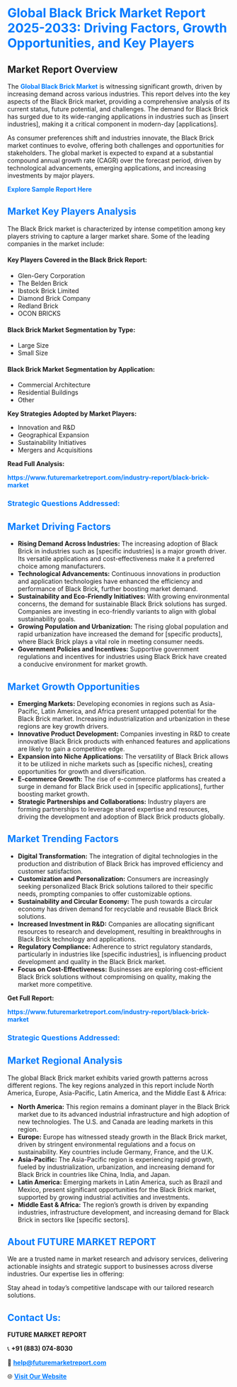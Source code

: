 <h1 style="color: #007BFF;">Global Black Brick Market Report 2025-2033: Driving Factors, Growth Opportunities, and Key Players</h1>

<section id="overview">
<h2>Market Report Overview</h2>
<p>The <a href="https://www.futuremarketreport.com/industry-report/black-brick-market" style="color: #007BFF; text-decoration: none;"><strong>Global Black Brick Market</strong></a> is witnessing significant growth, driven by increasing demand across various industries. This report delves into the key aspects of the Black Brick market, providing a comprehensive analysis of its current status, future potential, and challenges. The demand for Black Brick has surged due to its wide-ranging applications in industries such as [insert industries], making it a critical component in modern-day [applications].</p>
<p>As consumer preferences shift and industries innovate, the Black Brick market continues to evolve, offering both challenges and opportunities for stakeholders. The global market is expected to expand at a substantial compound annual growth rate (CAGR) over the forecast period, driven by technological advancements, emerging applications, and increasing investments by major players.</p>
</section>

<section id="overview">
<p><a href="https://www.futuremarketreport.com/request-sample/reportId=52653" style="color: #007BFF; text-decoration: none;"><strong>Explore Sample Report Here</strong></a></p>
</section>

<section id="key-players">
<h2 style="color: #007BFF;">Market Key Players Analysis</h2>
<p>The Black Brick market is characterized by intense competition among key players striving to capture a larger market share. Some of the leading companies in the market include:</p>
<h4>Key Players Covered in the Black Brick Report:</h4>
<ul><li>Glen-Gery Corporation</li><li>The Belden Brick</li><li>Ibstock Brick Limited</li><li>Diamond Brick Company</li><li>Redland Brick</li><li>OCON BRICKS</li></ul>
<h4>Black Brick Market Segmentation by Type:</h4>
<ul><li>Large Size</li><li>Small Size</li></ul>

<h4>Black Brick Market Segmentation by Application:</h4>
<ul><li>Commercial Architecture</li><li>Residential Buildings</li><li>Other</li></ul>
<p><strong>Key Strategies Adopted by Market Players:</strong></p>
<ul>
<li>Innovation and R&D</li>
<li>Geographical Expansion</li>
<li>Sustainability Initiatives</li>
<li>Mergers and Acquisitions</li>
</ul>
</section>

<section>
<p><strong>Read Full Analysis: </strong></p><a href="https://www.futuremarketreport.com/industry-report/black-brick-market" style="color: #007BFF; text-decoration: none;"><strong>https://www.futuremarketreport.com/industry-report/black-brick-market</strong></a>
<h3 style="color: #007BFF;">Strategic Questions Addressed:</h3>
</section>

<section id="driving-factors">
<h2 style="color: #007BFF;">Market Driving Factors</h2>
<ul>
<li><strong>Rising Demand Across Industries:</strong> The increasing adoption of Black Brick in industries such as [specific industries] is a major growth driver. Its versatile applications and cost-effectiveness make it a preferred choice among manufacturers.</li>
<li><strong>Technological Advancements:</strong> Continuous innovations in production and application technologies have enhanced the efficiency and performance of Black Brick, further boosting market demand.</li>
<li><strong>Sustainability and Eco-Friendly Initiatives:</strong> With growing environmental concerns, the demand for sustainable Black Brick solutions has surged. Companies are investing in eco-friendly variants to align with global sustainability goals.</li>
<li><strong>Growing Population and Urbanization:</strong> The rising global population and rapid urbanization have increased the demand for [specific products], where Black Brick plays a vital role in meeting consumer needs.</li>
<li><strong>Government Policies and Incentives:</strong> Supportive government regulations and incentives for industries using Black Brick have created a conducive environment for market growth.</li>
</ul>
</section>

<section id="growth-opportunities">
<h2 style="color: #007BFF;">Market Growth Opportunities</h2>
<ul>
<li><strong>Emerging Markets:</strong> Developing economies in regions such as Asia-Pacific, Latin America, and Africa present untapped potential for the Black Brick market. Increasing industrialization and urbanization in these regions are key growth drivers.</li>
<li><strong>Innovative Product Development:</strong> Companies investing in R&D to create innovative Black Brick products with enhanced features and applications are likely to gain a competitive edge.</li>
<li><strong>Expansion into Niche Applications:</strong> The versatility of Black Brick allows it to be utilized in niche markets such as [specific niches], creating opportunities for growth and diversification.</li>
<li><strong>E-commerce Growth:</strong> The rise of e-commerce platforms has created a surge in demand for Black Brick used in [specific applications], further boosting market growth.</li>
<li><strong>Strategic Partnerships and Collaborations:</strong> Industry players are forming partnerships to leverage shared expertise and resources, driving the development and adoption of Black Brick products globally.</li>
</ul>
</section>

<section id="trending-factors">
<h2 style="color: #007BFF;">Market Trending Factors</h2>
<ul>
<li><strong>Digital Transformation:</strong> The integration of digital technologies in the production and distribution of Black Brick has improved efficiency and customer satisfaction.</li>
<li><strong>Customization and Personalization:</strong> Consumers are increasingly seeking personalized Black Brick solutions tailored to their specific needs, prompting companies to offer customizable options.</li>
<li><strong>Sustainability and Circular Economy:</strong> The push towards a circular economy has driven demand for recyclable and reusable Black Brick solutions.</li>
<li><strong>Increased Investment in R&D:</strong> Companies are allocating significant resources to research and development, resulting in breakthroughs in Black Brick technology and applications.</li>
<li><strong>Regulatory Compliance:</strong> Adherence to strict regulatory standards, particularly in industries like [specific industries], is influencing product development and quality in the Black Brick market.</li>
<li><strong>Focus on Cost-Effectiveness:</strong> Businesses are exploring cost-efficient Black Brick solutions without compromising on quality, making the market more competitive.</li>
</ul>
</section>

<section>
<p><strong>Get Full Report: </strong></p><a href="https://www.futuremarketreport.com/industry-report/black-brick-market" style="color: #007BFF; text-decoration: none;"><strong>https://www.futuremarketreport.com/industry-report/black-brick-market</strong></a>
<h3 style="color: #007BFF;">Strategic Questions Addressed:</h3>
</section>


<section id="regional-analysis">
<h2 style="color: #007BFF;">Market Regional Analysis</h2>
<p>The global Black Brick market exhibits varied growth patterns across different regions. The key regions analyzed in this report include North America, Europe, Asia-Pacific, Latin America, and the Middle East & Africa:</p>
<ul>
<li><strong>North America:</strong> This region remains a dominant player in the Black Brick market due to its advanced industrial infrastructure and high adoption of new technologies. The U.S. and Canada are leading markets in this region.</li>
<li><strong>Europe:</strong> Europe has witnessed steady growth in the Black Brick market, driven by stringent environmental regulations and a focus on sustainability. Key countries include Germany, France, and the U.K.</li>
<li><strong>Asia-Pacific:</strong> The Asia-Pacific region is experiencing rapid growth, fueled by industrialization, urbanization, and increasing demand for Black Brick in countries like China, India, and Japan.</li>
<li><strong>Latin America:</strong> Emerging markets in Latin America, such as Brazil and Mexico, present significant opportunities for the Black Brick market, supported by growing industrial activities and investments.</li>
<li><strong>Middle East & Africa:</strong> The region’s growth is driven by expanding industries, infrastructure development, and increasing demand for Black Brick in sectors like [specific sectors].</li>
</ul>
</section>

<footer>
<h2 style="color: #007BFF;">About FUTURE MARKET REPORT</h2>
<p>We are a trusted name in market research and advisory services, delivering actionable insights and strategic support to businesses across diverse industries. Our expertise lies in offering:</p>

<p>Stay ahead in today’s competitive landscape with our tailored research solutions.</p>

<h2 style="color: #007BFF;">Contact Us:</h2>
<p><strong>FUTURE MARKET REPORT</strong></p>
<p>📞 <strong>+91 (883) 074-8030</strong></p>
<p>📧 <strong><a href="mailto:help@futuremarketreport.com" style="color: #007BFF;">help@futuremarketreport.com</a></strong></p>
<p>🌐 <strong><a href="https://www.futuremarketreport.com/" style="color: #007BFF;">Visit Our Website</a></strong></p>
</footer>